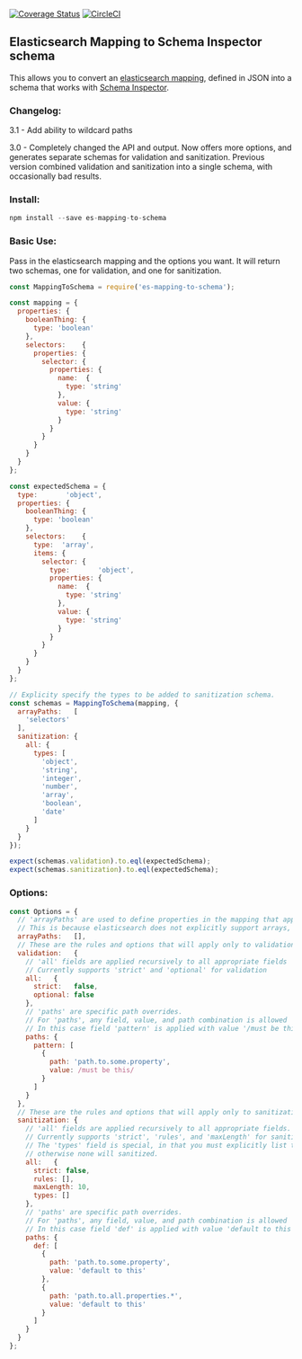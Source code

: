 [![Coverage Status](https://coveralls.io/repos/github/groupby/es-mapping-to-schema/badge.svg?branch=master)](https://coveralls.io/github/groupby/es-mapping-to-schema?branch=master) [![CircleCI](https://circleci.com/gh/groupby/es-mapping-to-schema.svg?style=svg)](https://circleci.com/gh/groupby/es-mapping-to-schema)

## Elasticsearch Mapping to Schema Inspector schema

This allows you to convert an [elasticsearch mapping](https://www.elastic.co/guide/en/elasticsearch/reference/current/mapping.html), defined in JSON
into a schema that works with [Schema Inspector](http://atinux.github.io/schema-inspector/).

### Changelog:
3.1 - Add ability to wildcard paths

3.0 - Completely changed the API and output. Now offers more options, and generates separate schemas for validation and 
sanitization. Previous version combined validation and sanitization into a single schema, with occasionally bad results.

### Install:
```javascript
npm install --save es-mapping-to-schema
```

### Basic Use:
Pass in the elasticsearch mapping and the options you want. It will return two schemas, one for validation, and one for sanitization. 

```javascript
const MappingToSchema = require('es-mapping-to-schema');

const mapping = {
  properties: {
    booleanThing: {
      type: 'boolean'
    },
    selectors:    {
      properties: {
        selector: {
          properties: {
            name:  {
              type: 'string'
            },
            value: {
              type: 'string'
            }
          }
        }
      }
    }
  }
};

const expectedSchema = {
  type:       'object',
  properties: {
    booleanThing: {
      type: 'boolean'
    },
    selectors:    {
      type:  'array',
      items: {
        selector: {
          type:       'object',
          properties: {
            name:  {
              type: 'string'
            },
            value: {
              type: 'string'
            }
          }
        }
      }
    }
  }
};

// Explicity specify the types to be added to sanitization schema.
const schemas = MappingToSchema(mapping, {
  arrayPaths:   [
    'selectors'
  ],
  sanitization: {
    all: {
      types: [
        'object',
        'string',
        'integer',
        'number',
        'array',
        'boolean',
        'date'
      ]
    }
  }
});

expect(schemas.validation).to.eql(expectedSchema);
expect(schemas.sanitization).to.eql(expectedSchema);
```

### Options:
```javascript
const Options = {
  // 'arrayPaths' are used to define properties in the mapping that appear as objects but should be validated as arrays
  // This is because elasticsearch does not explicitly support arrays, but schema inspector does
  arrayPaths:   [],
  // These are the rules and options that will apply only to validation schema generation
  validation:   {
    // 'all' fields are applied recursively to all appropriate fields
    // Currently supports 'strict' and 'optional' for validation
    all:   {
      strict:   false,
      optional: false
    },
    // 'paths' are specific path overrides.
    // For 'paths', any field, value, and path combination is allowed
    // In this case field 'pattern' is applied with value '/must be this/' to property 'path.to.some.property'
    paths: {
      pattern: [
        {
          path: 'path.to.some.property',
          value: /must be this/
        }
      ]
    }
  },
  // These are the rules and options that will apply only to sanitization schema generation
  sanitization: {
    // 'all' fields are applied recursively to all appropriate fields.
    // Currently supports 'strict', 'rules', and 'maxLength' for sanitization.
    // The 'types' field is special, in that you must explicitly list the types you want to sanitize
    // otherwise none will sanitized.
    all:   {
      strict: false,
      rules: [],
      maxLength: 10,
      types: []
    },
    // 'paths' are specific path overrides.
    // For 'paths', any field, value, and path combination is allowed
    // In this case field 'def' is applied with value 'default to this' to property 'path.to.some.property'
    paths: {
      def: [
        {
          path: 'path.to.some.property',
          value: 'default to this'
        },
        {
          path: 'path.to.all.properties.*',
          value: 'default to this'
        }
      ]
    }
  }
};
```
